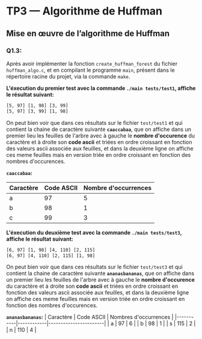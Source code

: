 # TP3 — Algorithme de Huffman

## Mise en œuvre de l’algorithme de Huffman

### Q1.3:

Après avoir implémenter la fonction `create_huffman_forest` du fichier `huffman_algo.c`, et en compilant le programme `main`, présent dans le répertoire racine du projet, via la commande `make`.

**L'éxecution du premier test avec la commande `./main tests/test1`, affiche le résultat suivant:**

```bash
[5, 97] [1, 98] [3, 99] 
[5, 97] [3, 99] [1, 98]
```
On peut bien voir que dans ces résultats sur le fichier `test/test1` et qui contient la chaine de caractère suivante **`caaccabaa`**, que on affiche dans un premier lieu les feuilles de l'arbre avec à gauche le **nombre d'occurence** du caractère et à droite son **code ascii** et triées en ordre croissant en fonction des valeurs ascii associée aux feuilles, et dans la deuxième ligne on affiche ces meme feuilles mais en version triée en ordre croissant en fonction des nombres d'occurences.

**`caaccabaa`:**

| Caractère | Code ASCII | Nombre d'occurrences |
|-----------|------------|----------------------|
| a         | 97         | 5                    |
| b         | 98         | 1                    |
| c         | 99         | 3                    |


**L'éxecution du deuxième test avec la commande `./main tests/test3`, affiche le résultat suivant:**

```bash
[6, 97] [1, 98] [4, 110] [2, 115] 
[6, 97] [4, 110] [2, 115] [1, 98] 
```
On peut bien voir que dans ces résultats sur le fichier `test/test3` et qui contient la chaine de caractère suivante **`ananasbananas`**, que on affiche dans un premier lieu les feuilles de l'arbre avec à gauche le **nombre d'occurence** du caractère et à droite son **code ascii** et triées en ordre croissant en fonction des valeurs ascii associée aux feuilles, et dans la deuxième ligne on affiche ces meme feuilles mais en version triée en ordre croissant en fonction des nombres d'occurences.

**`ananasbananas`:**
| Caractère | Code ASCII | Nombres d'occurrences |
|-----------|------------|-----------------------|
| a         | 97         | 6                     |
| b         | 98         | 1                     |
| s         | 115        | 2                     |
| n         | 110        | 4                     |

